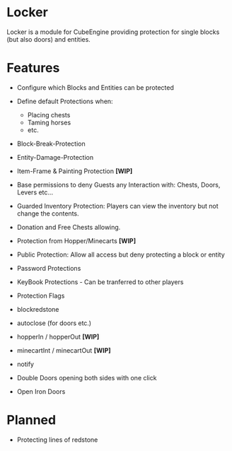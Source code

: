 # Locker

Locker is a module for CubeEngine providing protection for single blocks (but also doors) and entities.

# Features

 - Configure which Blocks and Entities can be protected
 - Define default Protections when:
   - Placing chests
   - Taming horses
   - etc.
 - Block-Break-Protection
 - Entity-Damage-Protection
 - Item-Frame & Painting Protection **[WIP]**
 - Base permissions to deny Guests any Interaction with: Chests, Doors, Levers etc... 

 - Guarded Inventory Protection: Players can view the inventory but not change the contents.
 - Donation and Free Chests allowing.
 - Protection from Hopper/Minecarts **[WIP]**
 - Public Protection: Allow all access but deny protecting a block or entity
 - Password Protections
 - KeyBook Protections - Can be tranferred to other players
  - Protection Flags
   - blockredstone
   - autoclose (for doors etc.)
   - hopperIn / hopperOut **[WIP]**
   - minecartInt / minecartOut **[WIP]**
   - notify
 - Double Doors opening both sides with one click
 - Open Iron Doors
 
# Planned

 - Protecting lines of redstone
 
 
